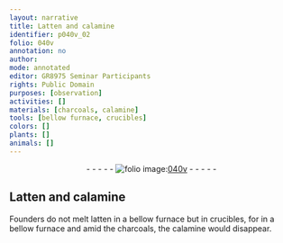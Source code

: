 ```yaml
---
layout: narrative
title: Latten and calamine
identifier: p040v_02
folio: 040v
annotation: no
author:
mode: annotated
editor: GR8975 Seminar Participants
rights: Public Domain
purposes: [observation]
activities: []
materials: [charcoals, calamine]
tools: [bellow furnace, crucibles]
colors: []
plants: []
animals: []
---
```


 <div class="folio" align="center">- - - - - <a href="http://gallica.bnf.fr/ark:/12148/btv1b10500001g/f86.image" target="_blank"><img src="https://cu-mkp.github.io/GR8975-edition/assets/photo-icon.png" alt="folio image: " style="display:inline-block; margin-bottom:-3px;"/>040v</a> - - - - - </div>  

## Latten and calamine

 
Founders do not melt latten in a <span class="tool">bellow furnace</span> but in <span class="tool">crucibles</span>, for in a bellow furnace and amid the <span class="material">charcoals</span>, the <span class="material">calamine</span> would disappear.
 